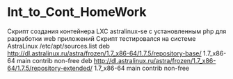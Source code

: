 # Int_to_Cont_HomeWork
Скрипт создания контейнера LXC astralinux-se c установленным php  для разработки web приложений
Скрипт тестировался на системе  AstraLinux 
/etc/apt/sources.list
deb http://dl.astralinux.ru/astra/frozen/1.7_x86-64/1.7.5/repository-base/          1.7_x86-64 main contrib non-free
deb http://dl.astralinux.ru/astra/frozen/1.7_x86-64/1.7.5/repository-extended/      1.7_x86-64 main contrib non-free